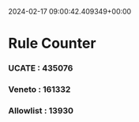 2024-02-17 09:00:42.409349+00:00
# Rule Counter 
 ### UCATE : 435076

 ### Veneto : 161332

 ### Allowlist : 13930